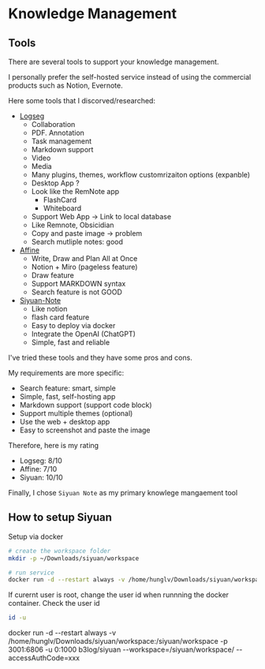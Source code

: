 # Knowledge Management

## Tools

There are several tools to support your knowledge management. 

I personally prefer the self-hosted service instead of using the commercial products such as Notion, Evernote. 

Here some tools that I discorved/researched: 
- [Logseg](https://github.com/logseq/logseq)
    * Collaboration
    * PDF. Annotation
    * Task management 
    * Markdown support
    * Video
    * Media
    * Many plugins, themes, workflow customrizaiton options (expanble)
    * Desktop App ? 
    * Look like the RemNote app
        * FlashCard
        * Whiteboard
    * Support Web App -> Link to local database
    * Like Remnote, Obsicidian
    * Copy and paste image -> problem
    * Search mutliple notes: good
- [Affine](https://github.com/toeverything/AFFiNE)
    * Write, Draw and Plan All at Once
	* Notion + Miro (pageless feature) 
	* Draw feature
	* Support MARKDOWN syntax
    * Search feature is not GOOD
- [Siyuan-Note](https://github.com/siyuan-note/siyuan#%EF%B8%8F-development-guide)
    * Like notion
    * flash card feature
    * Easy to deploy via docker
    * Integrate the OpenAI (ChatGPT)
    * Simple, fast and reliable

I've tried these tools and they have some pros and cons. 

My requirements are more specific:
* Search feature: smart, simple
* Simple, fast, self-hosting app 
* Markdown support (support code block)
* Support multiple themes (optional)
* Use the web + desktop app
* Easy to screenshot and paste the image


Therefore, here is my rating
- Logseg: 8/10
- Affine: 7/10
- Siyuan: 10/10

Finally, I chose `Siyuan Note` as my primary knowlege mangaement tool

## How to setup Siyuan 
Setup via docker
```bash
# create the workspace folder 
mkdir -p ~/Downloads/siyuan/workspace

# run service
docker run -d --restart always -v /home/hunglv/Downloads/siyuan/workspace:/siyuan/workspace -p 3001:6806 -u 1000:1000 b3log/siyuan --workspace=/siyuan/workspace/ --accessAuthCode=xxx
```

If curernt user is root, change the user id when runnning the docker container. Check the user id
```bash
id -u
```

docker run -d --restart always -v /home/hunglv/Downloads/siyuan/workspace:/siyuan/workspace -p 3001:6806 -u 0:1000 b3log/siyuan --workspace=/siyuan/workspace/ --accessAuthCode=xxx




